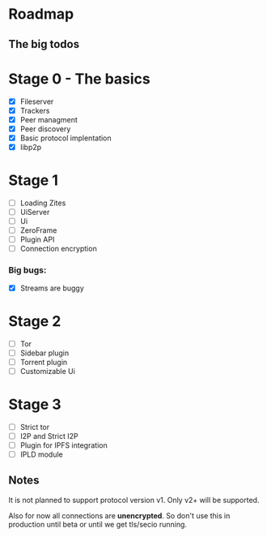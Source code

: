 # Roadmap

## The big todos

# Stage 0 - The basics

 - [x] Fileserver
 - [x] Trackers
 - [x] Peer managment
 - [x] Peer discovery
 - [x] Basic protocol implentation
 - [x] libp2p

# Stage 1

 - [ ] Loading Zites
 - [ ] UiServer
 - [ ] Ui
 - [ ] ZeroFrame
 - [ ] Plugin API
 - [ ] Connection encryption

### Big bugs:
 - [x] Streams are buggy

# Stage 2

 - [ ] Tor
 - [ ] Sidebar plugin
 - [ ] Torrent plugin
 - [ ] Customizable Ui

# Stage 3

 - [ ] Strict tor
 - [ ] I2P and Strict I2P
 - [ ] Plugin for IPFS integration
 - [ ] IPLD module

## Notes

It is not planned to support protocol version v1. Only v2+ will be supported.

Also for now all connections are **unencrypted**. So don't use this in production until beta or until we get tls/secio running.

